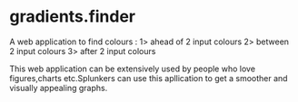 # gradients.finder
A web application to find colours :
1> ahead of 2 input colours
2> between 2 input colours
3> after 2 input colours

This web application can be extensively used by people who love figures,charts etc.Splunkers can use this apllication to get a smoother and visually appealing graphs.
